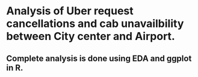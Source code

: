 # Analysis of Uber request cancellations and cab unavailbility between City center and Airport. 
## Complete analysis is done using EDA and ggplot in R.

